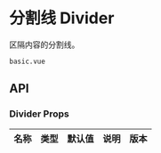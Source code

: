 # 分割线 Divider
区隔内容的分割线。

```demo
basic.vue
```
## API

### Divider Props
| 名称 | 类型 | 默认值 | 说明 | 版本 |
| --- | --- | --- | --- | --- |
